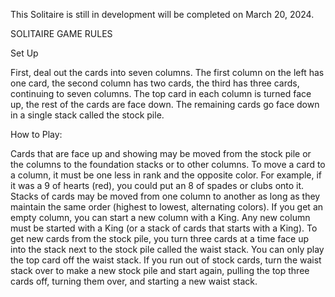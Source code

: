 This Solitaire is still in development will be completed on March 20, 2024.

SOLITAIRE GAME RULES

Set Up

First, deal out the cards into seven columns. The first column on the left has one card, the
second column has two cards, the third has three cards, continuing to seven columns. The top
card in each column is turned face up, the rest of the cards are face down.
The remaining cards go face down in a single stack called the stock pile.

How to Play:

Cards that are face up and showing may be moved from the stock pile or the columns to the
foundation stacks or to other columns.
To move a card to a column, it must be one less in rank and the opposite color. For example, if it
was a 9 of hearts (red), you could put an 8 of spades or clubs onto it. Stacks of cards may be
moved from one column to another as long as they maintain the same order (highest to
lowest, alternating colors).
If you get an empty column, you can start a new column with a King. Any new column must be
started with a King (or a stack of cards that starts with a King).
To get new cards from the stock pile, you turn three cards at a time face up into the stack next
to the stock pile called the waist stack. You can only play the top card off the waist stack. If you
run out of stock cards, turn the waist stack over to make a new stock pile and start again, pulling
the top three cards off, turning them over, and starting a new waist stack.
